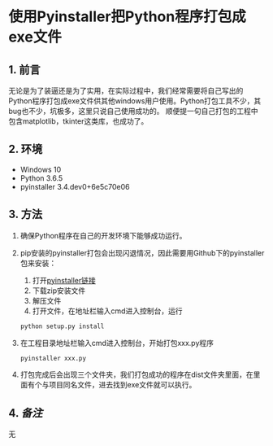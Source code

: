 # 使用Pyinstaller把Python程序打包成exe文件

## 1. 前言

无论是为了装逼还是为了实用，在实际过程中，我们经常需要将自己写出的Python程序打包成exe文件供其他windows用户使用。Python打包工具不少，其bug也不少，坑极多，这里只说自己使用成功的。
顺便提一句自己打包的工程中包含matplotlib，tkinter这类库，也成功了。

## 2. 环境

- Windows 10
- Python 3.6.5
- pyinstaller 3.4.dev0+6e5c70e06

## 3. 方法

1. 确保Python程序在自己的开发环境下能够成功运行。
2. pip安装的pyinstaller打包会出现闪退情况，因此需要用Github下的pyinstaller包来安装：
    1. 打开[pyinstaller链接][1]
    2. 下载zip安装文件
    3. 解压文件
    4. 打开文件，在地址栏输入cmd进入控制台，运行

    ```cmd
    python setup.py install
    ```

3. 在工程目录地址栏输入cmd进入控制台，开始打包xxx.py程序

    ```cmd
    pyinstaller xxx.py
    ```

4. 打包完成后会出现三个文件夹，我们打包成功的程序在dist文件夹里面，在里面有个与项目同名文件，进去找到exe文件就可以执行。

## 4. *备注*

无

[1]: https://github.com/pyinstaller/pyinstaller
